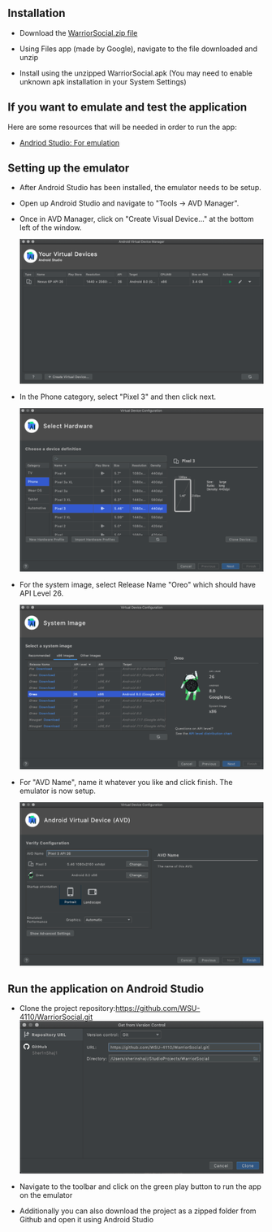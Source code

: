 ## Installation

- Download the [WarriorSocial.zip file](https://waynestateprod-my.sharepoint.com/:u:/g/personal/gw8607_wayne_edu/EVOepNl3jh9PkPeWjA-GEYIBgIbyrZ6nZEE8x7YWlopUYw?e=xO5vSH)

- Using Files app (made by Google), navigate to the file downloaded and unzip

- Install using the unzipped WarriorSocial.apk (You may need to enable unknown apk installation in your System Settings)

## If you want to emulate and test the application

Here are some resources that will be needed in order to run the app:

- [Andriod Studio: For emulation](https://developer.android.com/studio)

## Setting up the emulator

- After Android Studio has been installed, the emulator needs to be setup.

- Open up Android Studio and navigate to "Tools -> AVD Manager".

- Once in AVD Manager, click on "Create Visual Device..." at the bottom left of the window.

  ![Image](https://github.com/WSU-4110/WarriorSocial/blob/main/newfolder/1.png)

- In the Phone category, select "Pixel 3" and then click next.

  ![Image](https://github.com/WSU-4110/WarriorSocial/blob/main/newfolder/2.png)

- For the system image, select Release Name "Oreo" which should have API Level 26.

  ![Image](https://github.com/WSU-4110/WarriorSocial/blob/main/newfolder/3.png)

- For "AVD Name", name it whatever you like and click finish. The emulator is now setup.

  ![Image](https://github.com/WSU-4110/WarriorSocial/blob/main/newfolder/4.png)

## Run the application on Android Studio

- Clone the project repository:https://github.com/WSU-4110/WarriorSocial.git
  ![Image](https://github.com/WSU-4110/WarriorSocial/blob/main/newfolder/6.png)
  
- Navigate to the toolbar and click on the green play button to run the app on the emulator

- Additionally you can also download the project as a zipped folder from Github and open it using Android Studio 

